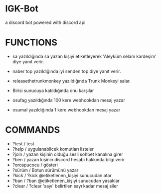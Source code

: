 # IGK-Bot
a discord bot powered with discord api

# FUNCTIONS
- sa yazıldığında sa yazan kişiyi etiketleyerek 'Aleyküm selam kardeşim' diye yanıt verir.
- naber top yazıldığında iyi senden top diye yanıt verir.
- releasethetrunkmonkey yazıldığında Trunk Monkeyi salar.

- Birisi sunucuya katıldığında onu karşılar

- osufag yazıldığında 100 kere webhookdan mesaj yazar
- osumal yazıldığında 1 kere webhookdan mesaj yazar

# COMMANDS
- ?test / test
- ?help / uygulanabilcek komutları listeler
- ?join / yazan kişinin olduğu sesli sohbet kanalına girer
- ?ben / yazan kişinin discord hesabı hakkında bilgi verir
- ?orospucocu / gösteri
- ?sürüm / Botun sürümünü yazar
- ?kick / ?kick @etiketlenen_kişiyi sunucudan atar
- ?ban / ?ban @etiketlenen_kişiyi sunucudan yasaklar
- ?clear / ?clear 'sayı' belirtilen sayı kadar mesaj siler
